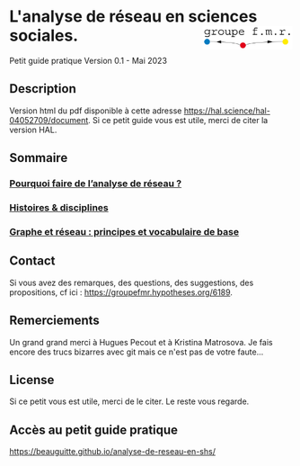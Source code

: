 # L'analyse de réseau en sciences sociales. <img src="logofmr.png" align="right" width="160"/>
Petit guide pratique
Version 0.1 - Mai 2023

## Description
Version html du pdf disponible à cette adresse https://hal.science/hal-04052709/document.
Si ce petit guide vous est utile, merci de citer la version HAL.

## Sommaire
### [Pourquoi faire de l’analyse de réseau ?](https://beauguitte.github.io/analyse-de-reseau-en-shs/Cpourquoifaire.html)
### [Histoires & disciplines](https://beauguitte.github.io/analyse-de-reseau-en-shs/Chistoires.html)
### [Graphe et réseau : principes et vocabulaire de base](https://beauguitte.github.io/analyse-de-reseau-en-shs/Cvocabulaire.html)
### []()
### []()
### []()
### []()
### []()
### []()
### []()
### []()
### []()
### []()
### []()


## Contact
Si vous avez des remarques, des questions, des suggestions, des propositions, cf ici : https://groupefmr.hypotheses.org/6189.

## Remerciements
Un grand grand merci à Hugues Pecout et à Kristina Matrosova. Je fais encore des trucs bizarres avec git mais ce n'est pas de votre faute...

## License
Si ce petit vous est utile, merci de le citer. Le reste vous regarde.

## Accès au petit guide pratique
https://beauguitte.github.io/analyse-de-reseau-en-shs/

